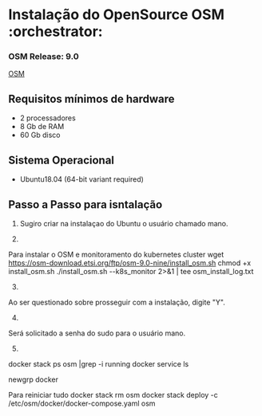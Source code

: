 # Instalação do OpenSource OSM  :orchestrator:

### OSM Release: 9.0
[OSM](https://osm.etsi.org/docs/user-guide/01-quickstart.html)

## Requisitos mínimos de hardware
- 2 processadores
- 8 Gb de RAM
- 60 Gb disco

## Sistema Operacional
- Ubuntu18.04 (64-bit variant required)

## Passo a Passo para isntalação

1) Sugiro criar na instalaçao do Ubuntu o usuário chamado mano.

2)
Para instalar o OSM e monitoramento do kubernetes cluster
wget https://osm-download.etsi.org/ftp/osm-9.0-nine/install_osm.sh
chmod +x install_osm.sh
./install_osm.sh --k8s_monitor 2>&1 | tee osm_install_log.txt

3)
Ao ser questionado sobre prosseguir com a instalação, digite "Y".

4)
Será solicitado a senha do sudo para o usuário mano.

5)



docker stack ps osm |grep -i running
docker service ls

newgrp docker

Para reiniciar tudo
docker stack rm osm
docker stack deploy -c /etc/osm/docker/docker-compose.yaml osm

